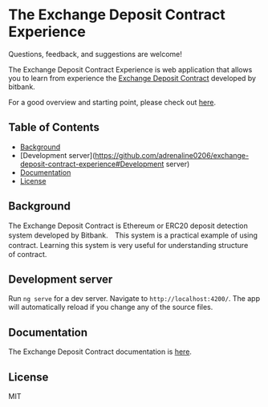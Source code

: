 # The Exchange Deposit Contract Experience

Questions, feedback, and suggestions are welcome!

The Exchange Deposit Contract Experience is web application that allows you to learn from experience the [Exchange Deposit Contract](https://github.com/bitbankinc/exchangeDepositContract) developed by bitbank.

For a good overview and starting point, please check out [here](https://github.com/adrenaline0206/exchange-deposit-contract-explanation).

## Table of Contents

- [Background](https://github.com/adrenaline0206/exchange-deposit-contract-experience#Background)
- [Development server](https://github.com/adrenaline0206/exchange-deposit-contract-experience#Development server)
- [Documentation](https://github.com/adrenaline0206/exchange-deposit-contract-experience#Documentation)
- [License](https://github.com/adrenaline0206/exchange-deposit-contract-experience#License)

## Background

The Exchange Deposit Contract is Ethereum or ERC20 deposit detection system developed by Bitbank.　This system is a practical example of using contract. Learning this system is very useful for understanding structure　 of contract.

## Development server

Run `ng serve` for a dev server. Navigate to `http://localhost:4200/`. The app will automatically reload if you change any of the source files.

## Documentation
The Exchange Deposit Contract documentation is [here](https://github.com/adrenaline0206/exchange-deposit-contract-explanation).

## License
MIT

